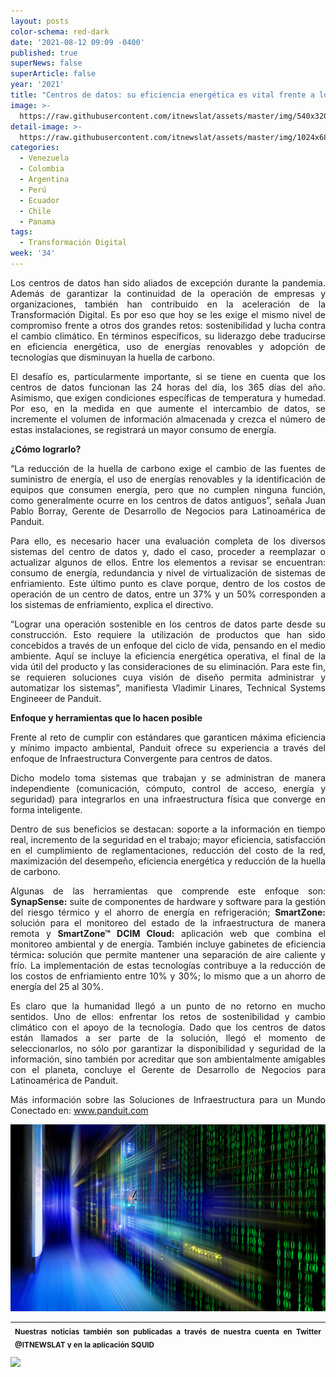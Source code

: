 ```yaml
---
layout: posts
color-schema: red-dark
date: '2021-08-12 09:09 -0400'
published: true
superNews: false
superArticle: false
year: '2021'
title: "Centros de datos: su eficiencia energética es vital frente a los reto\_</strong><strong>de sostenibilidad y lucha contra el cambio climático"
image: >-
  https://raw.githubusercontent.com/itnewslat/assets/master/img/540x320/Centro-computo-IA-p.jpg
detail-image: >-
  https://raw.githubusercontent.com/itnewslat/assets/master/img/1024x680/Centro-computo-IA-g.jpg
categories:
  - Venezuela
  - Colombia
  - Argentina
  - Perú
  - Ecuador
  - Chile
  - Panama
tags:
  - Transformación Digital
week: '34'
---
```

<p style="text-align: justify;">Los centros de datos han sido aliados de excepción durante la pandemia. Además de garantizar la continuidad de la operación de empresas y organizaciones, también han contribuido en la aceleración de la Transformación Digital. Es por eso que hoy se les exige el mismo nivel de compromiso frente a otros dos grandes retos: sostenibilidad y lucha contra el cambio climático. En términos específicos, su liderazgo debe traducirse en eficiencia energética, uso de energías renovables y adopción de tecnologías que disminuyan la huella de carbono.</p>
<p style="text-align: justify;">El desafío es, particularmente importante, si se tiene en cuenta que los centros de datos funcionan las 24 horas del día, los 365 días del año. Asimismo, que exigen condiciones específicas de temperatura y humedad. Por eso, en la medida en que aumente el intercambio de datos, se incremente el volumen de información almacenada y crezca el número de estas instalaciones, se registrará un mayor consumo de energía.</p>
<p style="text-align: justify;"><strong>¿Cómo lograrlo?</strong></p>
<p style="text-align: justify;">“La reducción de la huella de carbono exige el cambio de las fuentes de suministro de energía, el uso de energías renovables y la identificación de equipos que consumen energía, pero que no cumplen ninguna función, como generalmente ocurre en los centros de datos antiguos”, señala Juan Pablo Borray, Gerente de Desarrollo de Negocios para Latinoamérica de Panduit.</p>
<p style="text-align: justify;">Para ello, es necesario hacer una evaluación completa de los diversos sistemas del centro de datos y, dado el caso, proceder a reemplazar o actualizar algunos de ellos. Entre los elementos a revisar se encuentran: consumo de energía, redundancia y nivel de virtualización de sistemas de enfriamiento. Este último punto es clave porque, dentro de los costos de operación de un centro de datos, entre un 37% y un 50% corresponden a los sistemas de enfriamiento, explica el directivo.</p>
<p style="text-align: justify;">“Lograr una operación sostenible en los centros de datos parte desde su construcción. Esto requiere la utilización de productos que han sido concebidos a través de un enfoque del ciclo de vida, pensando en el medio ambiente. Aquí se incluye la eficiencia energética operativa, el final de la vida útil del producto y las consideraciones de su eliminación. Para este fin, se requieren soluciones cuya visión de diseño permita administrar y automatizar los sistemas”, manifiesta Vladimir Linares, Technical Systems Engineeer de Panduit.</p>
<p style="text-align: justify;"><strong>Enfoque y herramientas que lo hacen posible</strong></p>
<p style="text-align: justify;">Frente al reto de cumplir con estándares que garanticen máxima eficiencia y mínimo impacto ambiental, Panduit ofrece su experiencia a través del enfoque de Infraestructura Convergente para centros de datos.</p>
<p style="text-align: justify;">Dicho modelo toma sistemas que trabajan y se administran de manera independiente (comunicación, cómputo, control de acceso, energía y seguridad) para integrarlos en una infraestructura física que converge en forma inteligente.</p>
<p style="text-align: justify;">Dentro de sus beneficios se destacan: soporte a la información en tiempo real, incremento de la seguridad en el trabajo; mayor eficiencia, satisfacción en el cumplimiento de reglamentaciones, reducción del costo de la red, maximización del desempeño, eficiencia energética y reducción de la huella de carbono.</p>
<p style="text-align: justify;">Algunas de las herramientas que comprende este enfoque son: <strong>SynapSense:</strong> suite de componentes de hardware y software para la gestión del riesgo térmico y el ahorro de energía en refrigeración; <strong>SmartZone: </strong>solución para el monitoreo del estado de la infraestructura de manera remota y <strong>SmartZone™ DCIM Cloud:</strong> aplicación web que combina el monitoreo ambiental y de energía. También incluye gabinetes de eficiencia térmica<strong>: </strong>solución que permite mantener una separación de aire caliente y frío. La implementación de estas tecnologías contribuye a la reducción de los costos de enfriamiento entre 10% y 30%; lo mismo que a un ahorro de energía del 25 al 30%.</p>
<p style="text-align: justify;">Es claro que la humanidad llegó a un punto de no retorno en mucho sentidos. Uno de ellos: enfrentar los retos de sostenibilidad y cambio climático con el apoyo de la tecnología. Dado que los centros de datos están llamados a ser parte de la solución, llegó el momento de seleccionarlos, no sólo por garantizar la disponibilidad y seguridad de la información, sino también por acreditar que son ambientalmente amigables con el planeta, concluye el Gerente de Desarrollo de Negocios para Latinoamérica de Panduit.</p>
<p style="text-align: justify;">Más información sobre las Soluciones de Infraestructura para un Mundo Conectado en: <a href="http://www.panduit.com">www.panduit.com</a></p>

![](https://raw.githubusercontent.com/itnewslat/assets/master/img/540x320/Centro-computo-IA-p.jpg)

<table style="height: 42px;" width="569">
<tbody>
<tr>
<td style="text-align: justify;"><sub><strong>Nuestras noticias también son publicadas a través de nuestra cuenta en Twitter <a href="https://twitter.com/itnewslat?lang=es">@ITNEWSLAT</a> y en la aplicación <a href="https://squidapp.co/en/">SQUID</a></strong></sub></td>
</tr>
</tbody>
</table>

<img src="https://tracker.metricool.com/c3po.jpg?hash=56f88a41e39ab42c063cc51676587a04"/>
